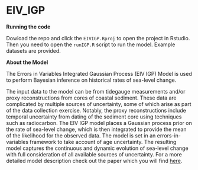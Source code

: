 # EIV_IGP

__Running the code__

Dowload the repo and click the `EIVIGP.Rproj` to open the project in Rstudio. Then you need to open the `runIGP.R` script to run the model. Example datasets are provided. 

__About the Model__

The Errors in Variables Integrated Gaussian Process (EIV IGP) Model is used to perform Bayesian inference on historical rates of sea-level change. 

The input data to the model can be from tidegauge measurements and/or proxy reconstructions from cores of coastal sediment. These data are complicated by multiple sources of uncertainty, some of which arise as part of the data collection exercise. Notably, the proxy reconstructions include temporal uncertainty from dating of the sediment core using techniques such as radiocarbon. The EIV IGP model places a Gaussian process prior on the rate of sea-level change, which is then integrated to provide the mean of the likelihood for the observed data. The model is set in an errors-in-variables framework to take account of age uncertainty. The resulting model captures the continuous and dynamic evolution of sea-level change with full consideration of all available sources of uncertainty. For a more detailed model description check out the paper which you will find [here](https://www.jstor.org/stable/24522592?seq=4#metadata_info_tab_contents).
